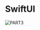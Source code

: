 # SwiftUI
![PART3](https://github.com/user-attachments/assets/9dfdbc0b-67bd-4df7-b059-362eb6312898)
